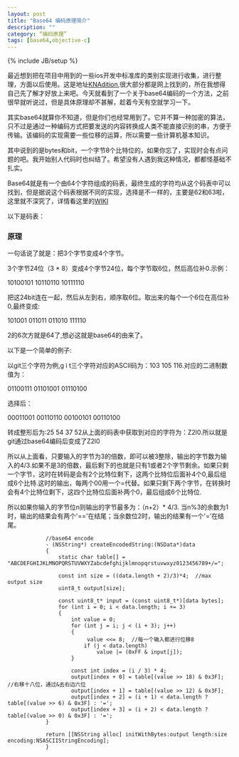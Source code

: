 ```yaml
---
layout: post
title: "Base64 编码原理简介"
description: ""
category: “编码原理”
tags: [base64,objective-c]
---
```

{% include JB/setup %}

最近想到把在项目中用到的一些ios开发中标准库的类别实现进行收集，进行整理，方面以后使用。这是地址[KNAdition](https://github.com/NikoTung/KNAdition),很大部分都是网上找到的，所在我想得自己先了解才好放上来吧。今天就看到了一个关于base64编码的一个方法，之前很早就听说过，但是具体原理却不甚解，趁着今天有空就学习一下。

其实base64就算你不知道，但是你们也经常用到了。它并不算一种加密的算法，只不过是通过一种编码方式把要发送的内容转换成人类不能直接识别的串，方便于传输。该编码的实现需要一些位移的运算，所以需要一些计算机基本知识。

其中说到的是bytes和bit，一个字节8个比特位的，如果你忘了，实现时会有点问题的吧。我开始别人代码时也纠结了。希望没有人遇到我这种情况，都都怪基础不扎实。

Base64就是有一个由64个字符组成的码表，最终生成的字符均从这个码表中可以找到，但是据说这个码表根据不同的实现，选择是不一样的，主要是62和63啦，这里就不深究了，详情看这里的[WIKI](http://en.wikipedia.org/wiki/Base64)

以下是码表：
[](images/2013-08-23-base64.png)

### 原理
一句话说了就是：把3个字节变成4个字节。

3个字节24位（3 * 8）变成4个字节24位，每个字节取6位，然后高位补0.示例：

10100101 10110110 10111110 

把这24bit连在一起，然后从左到右，顺序取6位。取出来的每个一个6位在高位补0,最终变成:

101001 011011 011010 111110

2的6次方就是64了,想必这就是base64的由来了。

以下是一个简单的例子:

以git三个字符为例,g i t三个字符对应的ASCII码为：103  105 116.对应的二进制数值为：

01100111  01101001  01110100

选择后：

00011001  00110110  00100101  00110100

转成整形后为:25 54 37  52从上面的码表中获取到对应的字符为：Z2l0.所以就是git通过base64编码后变成了Z2l0

所以从上面看，只要输入的字节为3的倍数，即可以被3整除，输出的字节数为输入的4/3.如果不是3的倍数，最后剩下的也就是只有1或者2个字节剩余。如果只剩一个字节，这时在转码是会有2个比特位剩下，这两个比特位后面补4个0,最后组成6个比特.这时的输出，每两个00用一个=代替。如果只剩下两个字节，在转换时会有4个比特位剩下，这四个比特位后面补两个0，最后组成6个比特位.

所以如果你输入的字节位n则输出的字节最多为：（n+2）* 4/3. 当n%3的余数为1时，输出的结果会有两个'=='在结尾；当余数位2时，输出的结果有一个'='在结尾。


                //base64 encode
                - (NSString*) createEncodedString:(NSData*)data
                {
                    static char table[] = "ABCDEFGHIJKLMNOPQRSTUVWXYZabcdefghijklmnopqrstuvwxyz0123456789+/=";

                    const int size = ((data.length + 2)/3)*4;  //max output size
                    uint8_t output[size];

                    const uint8_t* input = (const uint8_t*)[data bytes];
                    for (int i = 0; i < data.length; i += 3)
                    {
                        int value = 0;
                        for (int j = i; j < (i + 3); j++)
                        {
                             value <<= 8;  //每一个输入都进行位移8
                            if (j < data.length)
                                value |= (0xFF & input[j]);
                        }

                        const int index = (i / 3) * 4;
                        output[index + 0] = table[(value >> 18) & 0x3F];  //右移十八位，通过&去右边六位
                        output[index + 1] = table[(value >> 12) & 0x3F];
                        output[index + 2] = (i + 1) < data.length ? table[(value >> 6) & 0x3F] : '=';
                        output[index + 3] = (i + 2) < data.length ? table[(value >> 0) & 0x3F] : '=';
                }

                return [[NSString alloc] initWithBytes:output length:size encoding:NSASCIIStringEncoding];
                } 







